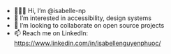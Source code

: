 - 👩🏻‍💻 Hi, I’m @isabelle-np
- 👀 I’m interested in accessibility, design systems
- 💞️ I’m looking to collaborate on open source projects
- 📫 Reach me on LinkedIn: https://www.linkedin.com/in/isabellenguyenphuoc/
